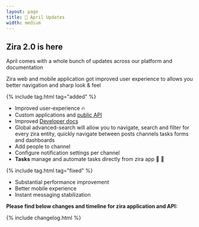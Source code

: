 ```yaml
---
layout: page
title: 🚀 April Updates
width: medium
---
```


## Zira 2.0 is here
April comes with a whole bunch of updates across our platform and documentation

Zira web and mobile application got improved user experience to allows you better navigation and sharp look & feel


{% include tag.html tag="added" %}
- Improved user-experience 🔥
- Custom applications and [public API](https://github.com/zira-dev/zira)
- Improved [Developer docs](/developers)
- Global advanced-search will allow you to navigate, search and filter for every zira entity, quickly navigate between posts channels tasks forms and dashboards 
- Add people to channel
- Configure notification settings per channel
- **Tasks** manage and automate tasks directly from zira app  💪 🤩


{% include tag.html tag="fixed" %}
- Substantial performance improvement
- Better mobile experience
- Instant messaging stabilization

**Please find below changes and timeline for zira application and API:**

{% include changelog.html %}

